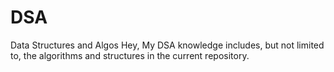 # DSA
Data Structures and Algos
Hey,
My DSA knowledge includes, but not limited to, the algorithms and structures in the current repository.
